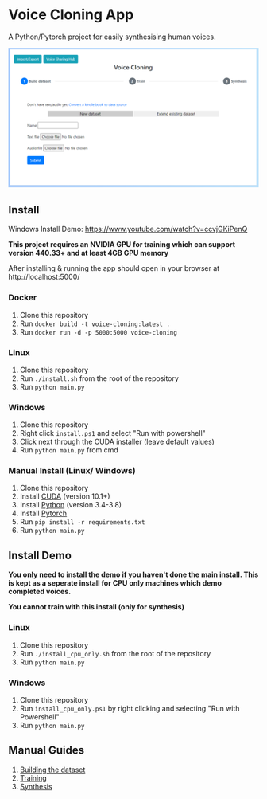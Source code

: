 # Voice Cloning App
A Python/Pytorch project for easily synthesising human voices.

![Preview](preview.png "Preview")

## Install

Windows Install Demo: https://www.youtube.com/watch?v=ccvjGKiPenQ 

**This project requires an NVIDIA GPU for training which can support version 440.33+ and at least 4GB GPU memory**

After installing & running the app should open in your browser at http://localhost:5000/

### Docker
1. Clone this repository
2. Run `docker build -t voice-cloning:latest .`
3. Run `docker run -d -p 5000:5000 voice-cloning`

### Linux
1. Clone this repository
2. Run `./install.sh` from the root of the repository
3. Run `python main.py`

### Windows
1. Clone this repository
2. Right click `install.ps1` and select "Run with powershell"
3. Click next through the CUDA installer (leave default values)
4. Run `python main.py` from cmd

### Manual Install (Linux/ Windows)
1. Clone this repository
2. Install [CUDA](https://developer.nvidia.com/cuda-zone) (version 10.1+)
3. Install [Python](https://www.python.org/) (version 3.4-3.8)
4. Install [Pytorch](https://pytorch.org/)
5. Run `pip install -r requirements.txt`
5. Run `python main.py`

## Install Demo

**You only need to install the demo if you haven't done the main install. This is kept as a seperate install for CPU only machines which demo completed voices.**

**You cannot train with this install (only for synthesis)**

### Linux
1. Clone this repository
2. Run `./install_cpu_only.sh` from the root of the repository
3. Run `python main.py`

### Windows
1. Clone this repository
2. Run `install_cpu_only.ps1` by right clicking and selecting "Run with Powershell"
3. Run `python main.py`

## Manual Guides
1. [Building the dataset](dataset/dataset.md)
2. [Training](training/training.md)
3. [Synthesis](synthesis/synthesis.md)
